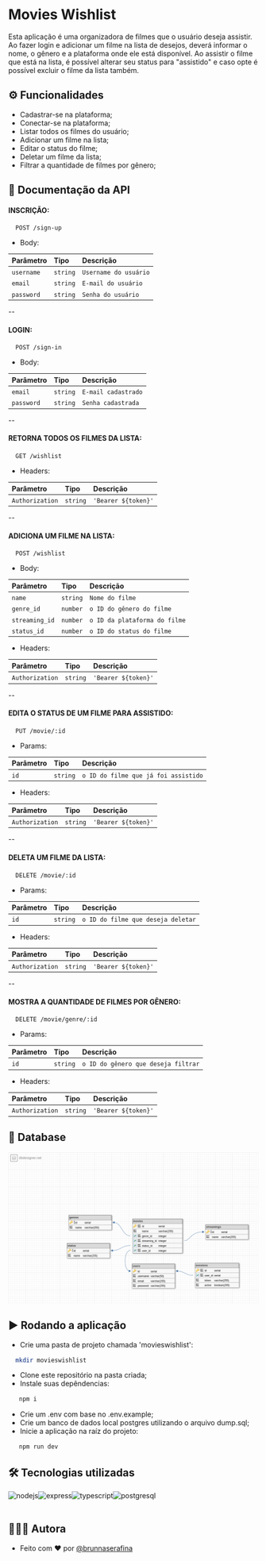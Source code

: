 # Movies Wishlist

Esta aplicação é uma organizadora de filmes que o usuário deseja assistir.
Ao fazer login e adicionar um filme na lista de desejos, deverá informar o nome, o gênero e
a plataforma onde ele está disponível. Ao assistir o filme que está na lista, é
possível alterar seu status para "assistido" e caso opte é possível
excluir o filme da lista também.

## ⚙️ Funcionalidades

- Cadastrar-se na plataforma;
- Conectar-se na plataforma;
- Listar todos os filmes do usuário;
- Adicionar um filme na lista;
- Editar o status do filme;
- Deletar um filme da lista;
- Filtrar a quantidade de filmes por gênero;

## 📄 Documentação da API

#### INSCRIÇÃO:

```http
  POST /sign-up
```

- Body:

| Parâmetro  | Tipo     | Descrição             |
| :--------- | :------- | :-------------------- |
| `username` | `string` | `Username do usuário` |
| `email`    | `string` | `E-mail do usuário`   |
| `password` | `string` | `Senha do usuário`    |

--

#### LOGIN:

```http
  POST /sign-in
```

- Body:

| Parâmetro  | Tipo     | Descrição           |
| :--------- | :------- | :------------------ |
| `email`    | `string` | `E-mail cadastrado` |
| `password` | `string` | `Senha cadastrada`  |

--

#### RETORNA TODOS OS FILMES DA LISTA:

```http
  GET /wishlist
```

- Headers:

| Parâmetro       | Tipo     | Descrição           |
| :-------------- | :------- | :------------------ |
| `Authorization` | `string` | `'Bearer ${token}'` |

--

#### ADICIONA UM FILME NA LISTA:

```http
  POST /wishlist
```

- Body:

| Parâmetro      | Tipo     | Descrição                     |
| :------------- | :------- | :---------------------------- |
| `name`         | `string` | `Nome do filme`               |
| `genre_id`     | `number` | `o ID do gênero do filme`     |
| `streaming_id` | `number` | `o ID da plataforma do filme` |
| `status_id`    | `number` | `o ID do status do filme`     |

- Headers:

| Parâmetro       | Tipo     | Descrição           |
| :-------------- | :------- | :------------------ |
| `Authorization` | `string` | `'Bearer ${token}'` |

--

#### EDITA O STATUS DE UM FILME PARA ASSISTIDO:

```http
  PUT /movie/:id
```

- Params:

| Parâmetro | Tipo     | Descrição                            |
| :-------- | :------- | :----------------------------------- |
| `id`      | `string` | `o ID do filme que já foi assistido` |

- Headers:

| Parâmetro       | Tipo     | Descrição           |
| :-------------- | :------- | :------------------ |
| `Authorization` | `string` | `'Bearer ${token}'` |

--

#### DELETA UM FILME DA LISTA:

```http
  DELETE /movie/:id
```

- Params:

| Parâmetro | Tipo     | Descrição                          |
| :-------- | :------- | :--------------------------------- |
| `id`      | `string` | `o ID do filme que deseja deletar` |

- Headers:

| Parâmetro       | Tipo     | Descrição           |
| :-------------- | :------- | :------------------ |
| `Authorization` | `string` | `'Bearer ${token}'` |

--

#### MOSTRA A QUANTIDADE DE FILMES POR GÊNERO:

```http
  DELETE /movie/genre/:id
```

- Params:

| Parâmetro | Tipo     | Descrição                           |
| :-------- | :------- | :---------------------------------- |
| `id`      | `string` | `o ID do gênero que deseja filtrar` |

- Headers:

| Parâmetro       | Tipo     | Descrição           |
| :-------------- | :------- | :------------------ |
| `Authorization` | `string` | `'Bearer ${token}'` |

## 🎲 Database

![App Screenshot](./readmefiles/database.png)

## ▶️ Rodando a aplicação

- Crie uma pasta de projeto chamada 'movieswishlist':

```bash
  mkdir movieswishlist
```

- Clone este repositório na pasta criada;
- Instale suas depêndencias:

```bash
   npm i
```

- Crie um .env com base no .env.example;
- Crie um banco de dados local postgres utilizando o arquivo dump.sql;
- Inicie a aplicação na raíz do projeto:

```bash
   npm run dev
```

## 🛠️ Tecnologias utilizadas

<img align="left" height="30px" alt="nodejs" src="https://img.shields.io/badge/node.js-6DA55F?style=for-the-badge&logo=node.js&logoColor=white" />
<img align="left" height="30px" alt="express" src="https://img.shields.io/badge/express.js-%23404d59.svg?style=for-the-badge&logo=express&logoColor=%2361DAFB" />
<img align="left" height="30px" alt="typescript" src="https://img.shields.io/badge/typescript-%23007ACC.svg?style=for-the-badge&logo=typescript&logoColor=white" />
<img align="left" height="30px" alt="postgresql" src="https://img.shields.io/badge/postgres-%23316192.svg?style=for-the-badge&logo=postgresql&logoColor=white" />

</br>
</br>

## 🙇🏻‍♀️ Autora

- Feito com ❤️ por [@brunnaserafina](https://www.github.com/brunnaserafina)
